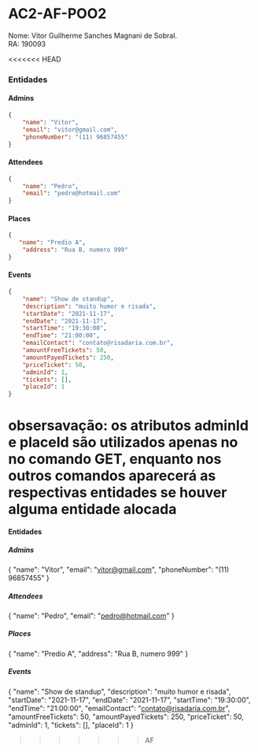 # AC2-AF-POO2

Nome: Vitor Guilherme Sanches Magnani de Sobral.  
RA: 190093 

<<<<<<< HEAD
### Entidades

#### Admins

```json
{  
    "name": "Vitor",  
    "email": "vitor@gmail.com",
    "phoneNumber": "(11) 96857455"  
}
```

#### Attendees

```json
{  
    "name": "Pedro",  
    "email": "pedro@hotmail.com"  
}
```

#### Places

```json
{  
   "name": "Predio A",  
    "address": "Rua B, numero 999"  
}
```

#### Events

```json
{  
    "name": "Show de standup",  
    "description": "muito humor e risada",  
    "startDate": "2021-11-17",  
    "endDate": "2021-11-17",  
    "startTime": "19:30:00",  
    "endTime": "21:00:00",  
    "emailContact": "contato@risadaria.com.br",  
    "amountFreeTickets": 50,  
    "amountPayedTickets": 250,  
    "priceTicket": 50,  
    "adminId": 1,  
    "tickets": [],  
    "placeId": 1  
}
```
obsersavação: os atributos adminId e placeId são utilizados apenas no no comando GET, enquanto nos outros comandos aparecerá as respectivas entidades se houver alguma entidade alocada
=======
#### Entidades

##### Admins

{
    "name": "Vitor",
    "email": "vitor@gmail.com",
    "phoneNumber": "(11) 96857455"
}

##### Attendees

{
    "name": "Pedro",
    "email": "pedro@hotmail.com"
}

##### Places

{
   "name": "Predio A",
    "address": "Rua B, numero 999"
}

##### Events

{
    "name": "Show de standup",
    "description": "muito humor e risada",
    "startDate": "2021-11-17",
    "endDate": "2021-11-17",
    "startTime": "19:30:00",
    "endTime": "21:00:00",
    "emailContact": "contato@risadaria.com.br",
    "amountFreeTickets": 50,
    "amountPayedTickets": 250,
    "priceTicket": 50,
    "adminId": 1,
    "tickets": [],
    "placeId": 1
}



>>>>>>> AF
